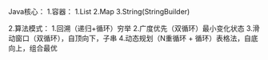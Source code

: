 Java核心：
1.容器：
  1.List
  2.Map
  3.String(StringBuilder)

2.算法模式：
  1.回溯（递归+循环）穷举
  2.广度优先（双循环）最小变化状态
  3.滑动窗口（双循环），自顶向下，子串
  4.动态规划（N重循环 + 循环）表格法，自底向上，组合最优
